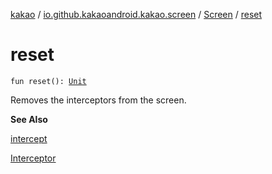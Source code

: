 [kakao](../../index.md) / [io.github.kakaoandroid.kakao.screen](../index.md) / [Screen](index.md) / [reset](./reset.md)

# reset

`fun reset(): `[`Unit`](https://kotlinlang.org/api/latest/jvm/stdlib/kotlin/-unit/index.html)

Removes the interceptors from the screen.

**See Also**

[intercept](intercept.md)

[Interceptor](../../io.github.kakaoandroid.kakao.intercept/-interceptor/index.md)

